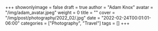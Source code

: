 +++
showonlyimage = false
draft = true
author = "Adam Knox"
avatar = "/img/adam_avatar.jpeg"
weight = 0
title = ""
cover = "/img/post/photography/2022_02/.jpg"
date = "2022-02-24T00:01:01-06:00"
categories = ["Photography", "Travel"]
tags = []
+++
<!--more-->
